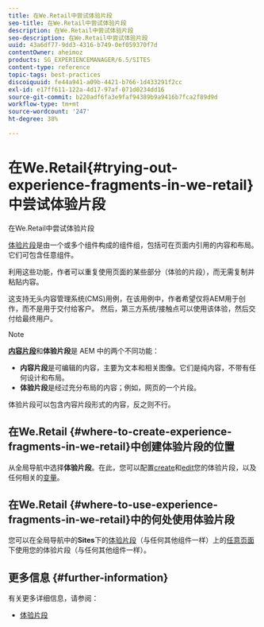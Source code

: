 ```yaml
---
title: 在We.Retail中尝试体验片段
seo-title: 在We.Retail中尝试体验片段
description: 在We.Retail中尝试体验片段
seo-description: 在We.Retail中尝试体验片段
uuid: 43a6df77-9dd3-4316-b749-0ef059370f7d
contentOwner: aheimoz
products: SG_EXPERIENCEMANAGER/6.5/SITES
content-type: reference
topic-tags: best-practices
discoiquuid: fe44a941-a09b-4421-b766-1d433291f2cc
exl-id: e17ff611-122a-4d17-97af-071d0234dd16
source-git-commit: b220adf6fa3e9faf94389b9a9416b7fca2f89d9d
workflow-type: tm+mt
source-wordcount: '247'
ht-degree: 38%

---
```


# 在We.Retail{#trying-out-experience-fragments-in-we-retail}中尝试体验片段

在We.Retail中尝试体验片段

[体验片段](/help/sites-authoring/experience-fragments.md)是由一个或多个组件构成的组件组，包括可在页面内引用的内容和布局。它们可包含任意组件。

利用这些功能，作者可以重复使用页面的某些部分（体验的片段），而无需复制并粘贴内容。

这支持无头内容管理系统(CMS)用例，在该用例中，作者希望仅将AEM用于创作，而不是用于交付给客户。 然后，第三方系统/接触点可以使用该体验，然后交付给最终用户。

>[!NOTE]
>
>**[内容片段](/help/sites-developing/we-retail-content-fragments.md)**&#x200B;和&#x200B;**体验片段**&#x200B;是 AEM 中的两个不同功能：
>
>* **内容片段**&#x200B;是可编辑的内容，主要为文本和相关图像。它们是纯内容，不带有任何设计和布局。
>* **体验片段**&#x200B;是经过充分布局的内容；例如，网页的一个片段。

>
>
体验片段可以包含内容片段形式的内容，反之则不行。

## 在We.Retail {#where-to-create-experience-fragments-in-we-retail}中创建体验片段的位置

从全局导航中选择&#x200B;**体验片段**。在此，您可以配置[create](/help/sites-authoring/experience-fragments.md#creating-an-experience-fragment)和[edit](/help/sites-authoring/experience-fragments.md#editing-your-experience-fragment)您的体验片段，以及任何相关的[变量](/help/sites-authoring/experience-fragments.md#creating-an-experience-fragment-variation)。

## 在We.Retail {#where-to-use-experience-fragments-in-we-retail}中的何处使用体验片段

您可以在全局导航中的&#x200B;**Sites**&#x200B;下的[体验片段](/help/sites-authoring/experience-fragments.md#using-your-experience-fragment)（与任何其他组件一样）上的[任意页面](/help/sites-authoring/editing-content.md)下使用您的体验片段（与任何其他组件一样）。

## 更多信息 {#further-information}

有关更多详细信息，请参阅：

* [体验片段](/help/sites-authoring/experience-fragments.md)
